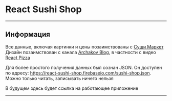 # React Sushi Shop

---

## Информация

Все данные, включая картинки и цены позаимствованы с [Суши Маркет](https://zheleznogorsk.sushi-market.com/ )
Дизайн позаимствован с канала [Archakov Blog](https://www.youtube.com/c/ArchakovBlog/videos
), в частности с видео [React Pizza](https://www.youtube.com/watch?v=bziVFvq8cLQ&list=PL0FGkDGJQjJFMRmP7wZ771m1Nx-m2_qXq&index=2&t=0s)

Для более простого получения данных был сознан JSON. Он доступен по адресу: https://react-sushi-shop.firebaseio.com/sushi-shop.json. Можно только читать, записывать ничего нельзя

В будущем здесь будет ссылка на работающее приложение

---



